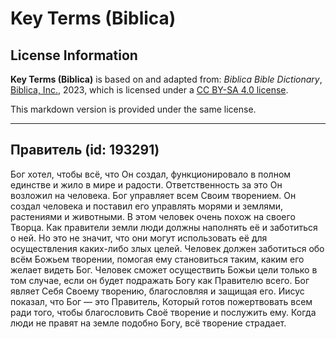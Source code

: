 # Key Terms (Biblica)

## License Information

**Key Terms (Biblica)** is based on and adapted from: _Biblica Bible Dictionary_, [Biblica, Inc.](https://www.biblica.com/), 2023, which is licensed under a [CC BY-SA 4.0 license](https://creativecommons.org/licenses/by-sa/4.0/legalcode.en).

This markdown version is provided under the same license.



--------------------------------

## Правитель (id: 193291)

Бог хотел, чтобы всё, что Он создал, функционировало в полном единстве и жило в мире и радости. Ответственность за это Он возложил на человека. Бог управляет всем Своим творением. Он создал человека и поставил его управлять морями и землями, растениями и животными. В этом человек очень похож на своего Творца. Как правители земли люди должны наполнять её и заботиться о ней. Но это не значит, что они могут использовать её для осуществления каких\-либо злых целей. Человек должен заботиться обо всём Божьем творении, помогая ему становиться таким, каким его желает видеть Бог. Человек сможет осуществить Божьи цели только в том случае, если он будет подражать Богу как Правителю всего. Бог являет Себя Своему творению, благословляя и защищая его. Иисус показал, что Бог — это Правитель, Который готов пожертвовать всем ради того, чтобы благословить Своё творение и послужить ему. Когда люди не правят на земле подобно Богу, всё творение страдает. 


